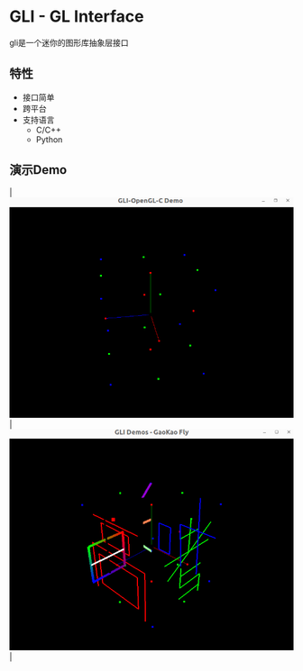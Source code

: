 # GLI - GL Interface

gli是一个迷你的图形库抽象层接口

## 特性

- 接口简单
- 跨平台
- 支持语言
  - C/C++
  - Python

## 演示Demo

| ![](docs/imgs/gli-space-coordinate.gif) | ![](docs/imgs/gli-gaokao-fly.gif) |